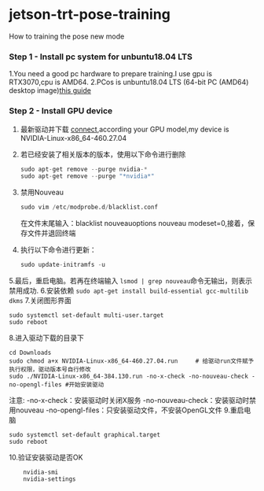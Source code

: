 # jetson-trt-pose-training
How to training the pose new mode
### Step 1 - Install pc system for unbuntu18.04 LTS
1.You need a good pc hardware to prepare training.I use gpu is RTX3070,cpu is AMD64.
2.PCos is unbuntu18.04 LTS (64-bit PC (AMD64) desktop image)[this guide](http://old-releases.ubuntu.com/releases/18.04.4/)
### Step 2 - Install GPU device
1. 最新驱动并下载 [connect](https://www.nvidia.cn/Download/index.aspx?lang=cn),according your GPU model,my device is NVIDIA-Linux-x86_64-460.27.04
2. 若已经安装了相关版本的版本，使用以下命令进行删除

    ```python
    sudo apt-get remove --purge nvidia-* 
    sudo apt-get remove --purge "*nvidia*" 
    ```    
3. 禁用Nouveau
    ```python
    sudo vim /etc/modprobe.d/blacklist.conf 
    ``` 
   在文件末尾输入：blacklist nouveauoptions nouveau modeset=0,接着，保存文件并退回终端
4. 执行以下命令进行更新：
   ```python
   sudo update-initramfs -u
   ```   
5.最后，重启电脑。若再在终端输入 ```lsmod | grep nouveau```命令无输出，则表示禁用成功.
6.安装依赖 ```sudo apt-get install build-essential gcc-multilib dkms```
7.关闭图形界面 
  ```
  sudo systemctl set-default multi-user.target
  sudo reboot
  ```
8.进入驱动下载的目录下
  ```
  cd Downloads
  sudo chmod a+x NVIDIA-Linux-x86_64-460.27.04.run     # 给驱动run文件赋予执行权限，驱动版本号自行修改
  sudo ./NVIDIA-Linux-x86_64-384.130.run -no-x-check -no-nouveau-check -no-opengl-files #开始安装驱动
  ```
  注意: -no-x-check：安装驱动时关闭X服务
       -no-nouveau-check：安装驱动时禁用nouveau
       -no-opengl-files：只安装驱动文件，不安装OpenGL文件
9.重启电脑
  ```
  sudo systemctl set-default graphical.target
  sudo reboot
  ```
10.验证安装驱动是否OK
  ```
      nvidia-smi
      nvidia-settings
  ```
  
  
  
  
  
  
  
  
  
  
  
